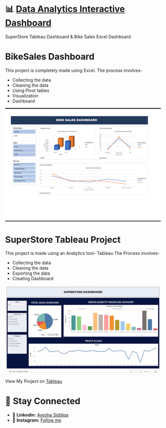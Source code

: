 # 📊 <u>Data Analytics Interactive Dashboard</u>
 SuperStore Tableau Dashboard & Bike Sales Excel Dashboard

# BikeSales Dashboard
This project is completely made using Excel.
The process involves- 
* Collecting the data
* Cleaning the data
* Using Pivot tables
* Visualization
* Dashboard

![](./BikeSales/Dashboard.png)

# SuperStore Tableau Project
This project is made using an Analytics tool- Tableau
The Process involves-
* Collecting the data
* Cleaning the data
* Exporting the data
* Creating Dashboard

![](./SuperStore/Dashboard.png)

View My Project on [Tableau](https://public.tableau.com/app/profile/ayesha.siddiqa8048/viz/SuperStoreDashboard_17095719073680/SUPERSTOREDASHBOARD)

 # 🤝 Stay Connected
 - 💼 **Linkedin:** [Ayesha Siddiqa](https://www.linkedin.com/in/ayesha67?utm_source=share&utm_campaign=share_via&utm_content=profile&utm_medium=android_app)
 - 📸 **Instagram:** [Follow me](https://www.instagram.com/__ayesh_7?igsh=OGQ5ZDc2ODk2ZA==)